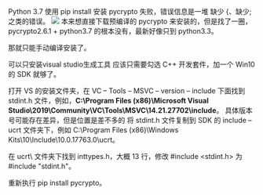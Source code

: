 Python 3.7 使用 pip install 安装 pycrypto 失败，错误信息是一堆 缺少 {、缺少; 之类的错误。
![](vx_images/418010117238571.png)
本来想直接下载预编译的 pycrypto 来安装的，但是找了一圈，pycrypto2.6.1 + python3.7 的根本没有，最新好像只到 python3.3。

那就只能手动编译安装了。

可以只安装visual studio生成工具
应该只需要勾选 C++ 开发套件，加一个 Win10 的 SDK 就够了。

打开 VS 的安装文件夹，在 VC – Tools – MSVC – version – include 下面找到 stdint.h 文件，例如，**C:\Program Files (x86)\Microsoft Visual Studio\2019\Community\VC\Tools\MSVC\14.21.27702\include**。
具体版本号可能存在差异，但是位置是差不多的
将 stdint.h 文件复制到 SDK 的 include – ucrt 文件夹下，例如 C:\Program Files (x86)\Windows Kits\10\Include\10.0.17763.0\ucrt。

在 ucrt\ 文件夹下找到 inttypes.h，大概 13 行，修改 #include <stdint.h> 为 #include "stdint.h"。

重新执行 pip install pycrypto。